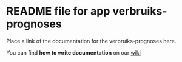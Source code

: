 # README file for app verbruiks-prognoses

Place a link of the documentation for the verbruiks-prognoses here.

You can find **how to write documentation** on our [wiki](https://wiki.delaware.pro/display/DMWIT/How+to+create+documentation)
